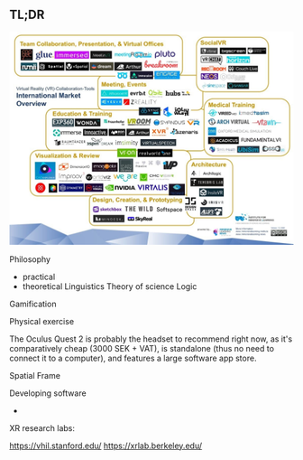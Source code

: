 ## TL;DR

![Alt text](/img/vr-vendors.jpg?raw=true "Optional Title")


Philosophy
  - practical
  - theoretical
Linguistics
Theory of science
Logic

Gamification

Physical exercise


The Oculus Quest 2 is probably the headset to recommend right now, as it's comparatively cheap (3000 SEK + VAT), is standalone (thus no need to connect it to a computer), and features a large software app store.


Spatial
Frame


Developing software

- 


XR research labs:

https://vhil.stanford.edu/
https://xrlab.berkeley.edu/




